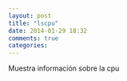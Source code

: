 ```yaml
---
layout: post
title: "lscpu"
date: 2014-01-29 18:32
comments: true
categories: 
---
```

Muestra información sobre la cpu 

